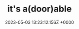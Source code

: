 ---
title: "it's a(door)able"
link: "https://ncase.me/door/"
date: "2023-05-03 13:23:12.156Z +0000"
description: "a one-minute minigame."
category: "art"
---